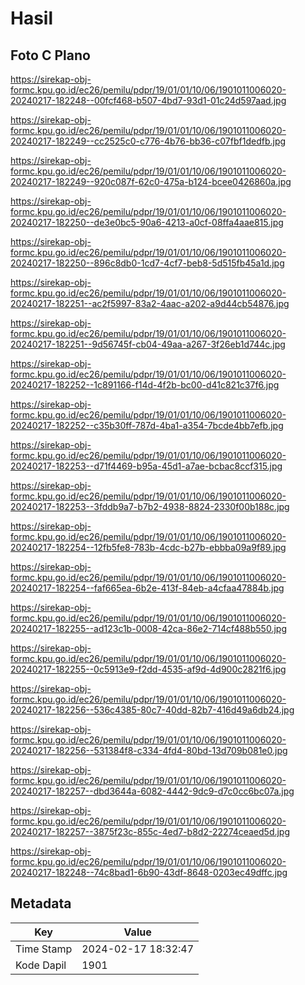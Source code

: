 # Hasil

## Foto C Plano

https://sirekap-obj-formc.kpu.go.id/ec26/pemilu/pdpr/19/01/01/10/06/1901011006020-20240217-182248--00fcf468-b507-4bd7-93d1-01c24d597aad.jpg

https://sirekap-obj-formc.kpu.go.id/ec26/pemilu/pdpr/19/01/01/10/06/1901011006020-20240217-182249--cc2525c0-c776-4b76-bb36-c07fbf1dedfb.jpg

https://sirekap-obj-formc.kpu.go.id/ec26/pemilu/pdpr/19/01/01/10/06/1901011006020-20240217-182249--920c087f-62c0-475a-b124-bcee0426860a.jpg

https://sirekap-obj-formc.kpu.go.id/ec26/pemilu/pdpr/19/01/01/10/06/1901011006020-20240217-182250--de3e0bc5-90a6-4213-a0cf-08ffa4aae815.jpg

https://sirekap-obj-formc.kpu.go.id/ec26/pemilu/pdpr/19/01/01/10/06/1901011006020-20240217-182250--896c8db0-1cd7-4cf7-beb8-5d515fb45a1d.jpg

https://sirekap-obj-formc.kpu.go.id/ec26/pemilu/pdpr/19/01/01/10/06/1901011006020-20240217-182251--ac2f5997-83a2-4aac-a202-a9d44cb54876.jpg

https://sirekap-obj-formc.kpu.go.id/ec26/pemilu/pdpr/19/01/01/10/06/1901011006020-20240217-182251--9d56745f-cb04-49aa-a267-3f26eb1d744c.jpg

https://sirekap-obj-formc.kpu.go.id/ec26/pemilu/pdpr/19/01/01/10/06/1901011006020-20240217-182252--1c891166-f14d-4f2b-bc00-d41c821c37f6.jpg

https://sirekap-obj-formc.kpu.go.id/ec26/pemilu/pdpr/19/01/01/10/06/1901011006020-20240217-182252--c35b30ff-787d-4ba1-a354-7bcde4bb7efb.jpg

https://sirekap-obj-formc.kpu.go.id/ec26/pemilu/pdpr/19/01/01/10/06/1901011006020-20240217-182253--d71f4469-b95a-45d1-a7ae-bcbac8ccf315.jpg

https://sirekap-obj-formc.kpu.go.id/ec26/pemilu/pdpr/19/01/01/10/06/1901011006020-20240217-182253--3fddb9a7-b7b2-4938-8824-2330f00b188c.jpg

https://sirekap-obj-formc.kpu.go.id/ec26/pemilu/pdpr/19/01/01/10/06/1901011006020-20240217-182254--12fb5fe8-783b-4cdc-b27b-ebbba09a9f89.jpg

https://sirekap-obj-formc.kpu.go.id/ec26/pemilu/pdpr/19/01/01/10/06/1901011006020-20240217-182254--faf665ea-6b2e-413f-84eb-a4cfaa47884b.jpg

https://sirekap-obj-formc.kpu.go.id/ec26/pemilu/pdpr/19/01/01/10/06/1901011006020-20240217-182255--ad123c1b-0008-42ca-86e2-714cf488b550.jpg

https://sirekap-obj-formc.kpu.go.id/ec26/pemilu/pdpr/19/01/01/10/06/1901011006020-20240217-182255--0c5913e9-f2dd-4535-af9d-4d900c2821f6.jpg

https://sirekap-obj-formc.kpu.go.id/ec26/pemilu/pdpr/19/01/01/10/06/1901011006020-20240217-182256--536c4385-80c7-40dd-82b7-416d49a6db24.jpg

https://sirekap-obj-formc.kpu.go.id/ec26/pemilu/pdpr/19/01/01/10/06/1901011006020-20240217-182256--531384f8-c334-4fd4-80bd-13d709b081e0.jpg

https://sirekap-obj-formc.kpu.go.id/ec26/pemilu/pdpr/19/01/01/10/06/1901011006020-20240217-182257--dbd3644a-6082-4442-9dc9-d7c0cc6bc07a.jpg

https://sirekap-obj-formc.kpu.go.id/ec26/pemilu/pdpr/19/01/01/10/06/1901011006020-20240217-182257--3875f23c-855c-4ed7-b8d2-22274ceaed5d.jpg

https://sirekap-obj-formc.kpu.go.id/ec26/pemilu/pdpr/19/01/01/10/06/1901011006020-20240217-182248--74c8bad1-6b90-43df-8648-0203ec49dffc.jpg


## Metadata

| Key        | Value               |
| ---------- | ------------------- |
| Time Stamp | 2024-02-17 18:32:47 |
| Kode Dapil | 1901                |



